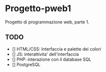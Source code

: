# Progetto-pweb1
Progetto di programmazione web, parte 1.

## TODO
- [] HTML/CSS: Interfaccia e palette dei colori
- [] JS: interattivita' dell'interfaccia
- [] PHP: interazione con il database SQL
- [] PostgreSQL
